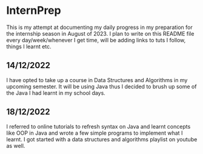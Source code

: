 # InternPrep
This is my attempt at documenting my daily progress in my preparation for the internship season in August of 2023.
I plan to write on this README file every day/week/whenever I get time, will be adding links to tuts I follow, things I learnt etc.

## 14/12/2022
I have opted to take up a course in Data Structures and Algorithms in my upcoming semester.
It will be using Java thus I decided to brush up some of the Java I had learnt in my school days.

## 18/12/2022
I referred to online tutorials to refresh syntax on Java and learnt concepts like OOP in Java and wrote a few simple programs to implement what I learnt.
I got started with a data structures and algorithms playlist on youtube as well.
